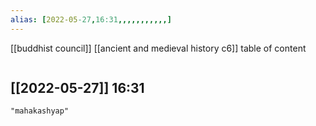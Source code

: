 ```yaml
---
alias: [2022-05-27,16:31,,,,,,,,,,,]
---
```

[[buddhist council]] [[ancient and medieval history c6]]
table of content
```toc
```

[[2022-05-27]] 16:31
- 
```query
"mahakashyap"
```